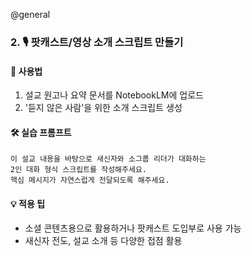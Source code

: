 @general
### 2. 🎙 팟캐스트/영상 소개 스크립트 만들기

#### 🔹 사용법

1. 설교 원고나 요약 문서를 NotebookLM에 업로드
2. '듣지 않은 사람'을 위한 소개 스크립트 생성

#### 🛠 실습 프롬프트

```text
이 설교 내용을 바탕으로 새신자와 소그룹 리더가 대화하는
2인 대화 형식 스크립트를 작성해주세요.
핵심 메시지가 자연스럽게 전달되도록 해주세요.
```

#### 💡 적용 팁

- 소셜 콘텐츠용으로 활용하거나 팟캐스트 도입부로 사용 가능
- 새신자 전도, 설교 소개 등 다양한 접점 활용
